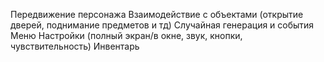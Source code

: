 Передвижение персонажа
Взаимодействие с объектами (открытие дверей, поднимание предметов и тд)
Случайная генерация и события
Меню
Настройки (полный экран/в окне, звук, кнопки, чувствительность)
Инвентарь